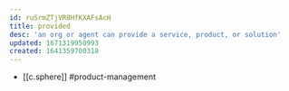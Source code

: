 ```yaml
---
id: ruSrmZTjVR8HfKXAFsAcH
title: provided
desc: 'an org or agent can provide a service, product, or solution'
updated: 1671319950993
created: 1641359700318
---
```



- [[c.sphere]] #product-management
